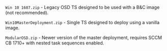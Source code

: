`Win 10 1607.zip` - Legacy OSD TS designed to be used with a B&C image (not recommended).

`Win10MasterDeployment.zip` - Single TS designed to deploy using a vanilla image.

`ModularOSD.zip` - Newer version of the master deployment, requires SCCM CB 1710+ with nested task sequences enabled.
